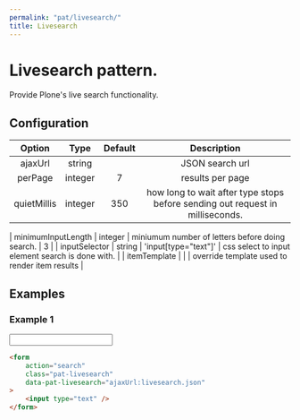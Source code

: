 ```yaml
---
permalink: "pat/livesearch/"
title: Livesearch
---
```


# Livesearch pattern.

Provide Plone's live search functionality.

## Configuration

|   Option    |  Type   | Default |                                  Description                                  |
| :---------: | :-----: | :-----: | :---------------------------------------------------------------------------: |
|   ajaxUrl   | string  |         |                                JSON search url                                |
|   perPage   | integer |    7    |                               results per page                                |
| quietMillis | integer |   350   | how long to wait after type stops before sending out request in milliseconds. |

| minimumInputLength | integer | miniumum number of letters before doing search. | 3 |
| inputSelector | string | 'input[type="text"]' | css select to input element search is done with. |
| itemTemplate | | | override template used to render item results |

## Examples

### Example 1

<form action="search" class="pat-livesearch" data-pat-livesearch="ajaxUrl:livesearch.json">
  <input type="text" />
</form>

```html
<form
    action="search"
    class="pat-livesearch"
    data-pat-livesearch="ajaxUrl:livesearch.json"
>
    <input type="text" />
</form>
```

